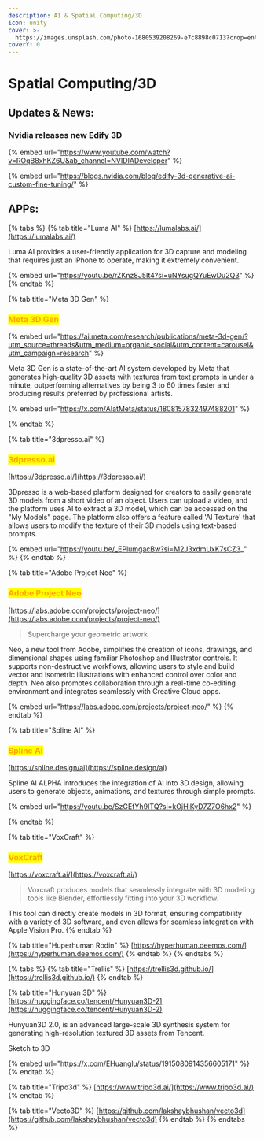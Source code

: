 ```yaml
---
description: AI & Spatial Computing/3D
icon: unity
cover: >-
  https://images.unsplash.com/photo-1680539208269-e7c8898c0713?crop=entropy&cs=srgb&fm=jpg&ixid=M3wxOTcwMjR8MHwxfHNlYXJjaHwzfHwzZHxlbnwwfHx8fDE3MTg2MDA3MTZ8MA&ixlib=rb-4.0.3&q=85
coverY: 0
---
```


# Spatial Computing/3D



## Updates & News:

### Nvidia releases new Edify 3D

{% embed url="https://www.youtube.com/watch?v=ROqB8xhKZ6U&ab_channel=NVIDIADeveloper" %}

{% embed url="https://blogs.nvidia.com/blog/edify-3d-generative-ai-custom-fine-tuning/" %}

## APPs:

{% tabs %}
{% tab title="Luma AI" %}
[https://lumalabs.ai/](https://lumalabs.ai/)

Luma AI provides a user-friendly application for 3D capture and modeling that requires just an iPhone to operate, making it extremely convenient.

{% embed url="https://youtu.be/rZKnz8J5It4?si=uNYsugQYuEwDu2Q3" %}
{% endtab %}

{% tab title="Meta 3D Gen" %}
### <mark style="color:orange;">Meta 3D Gen</mark>

{% embed url="https://ai.meta.com/research/publications/meta-3d-gen/?utm_source=threads&utm_medium=organic_social&utm_content=carousel&utm_campaign=research" %}

Meta 3D Gen is a state-of-the-art AI system developed by Meta that generates high-quality 3D assets with textures from text prompts in under a minute, outperforming alternatives by being 3 to 60 times faster and producing results preferred by professional artists.

{% embed url="https://x.com/AIatMeta/status/1808157832497488201" %}


{% endtab %}

{% tab title="3dpresso.ai" %}
### <mark style="color:orange;">3dpresso.ai</mark>

[https://3dpresso.ai/](https://3dpresso.ai/)

3Dpresso is a web-based platform designed for creators to easily generate 3D models from a short video of an object. Users can upload a video, and the platform uses AI to extract a 3D model, which can be accessed on the "My Models" page. The platform also offers a feature called 'AI Texture' that allows users to modify the texture of their 3D models using text-based prompts.

{% embed url="https://youtu.be/_EPlumgacBw?si=M2J3xdmUxK7sCZ3_" %}
{% endtab %}

{% tab title="Adobe Project Neo" %}
### <mark style="color:orange;">Adobe Project Neo</mark>

[https://labs.adobe.com/projects/project-neo/](https://labs.adobe.com/projects/project-neo/)

> Supercharge your geometric artwork

Neo, a new tool from Adobe, simplifies the creation of icons, drawings, and dimensional shapes using familiar Photoshop and Illustrator controls. It supports non-destructive workflows, allowing users to style and build vector and isometric illustrations with enhanced control over color and depth. Neo also promotes collaboration through a real-time co-editing environment and integrates seamlessly with Creative Cloud apps.

{% embed url="https://labs.adobe.com/projects/project-neo/" %}
{% endtab %}

{% tab title="Spline AI" %}
### <mark style="color:orange;">Spline AI</mark>

[https://spline.design/ai](https://spline.design/ai)

Spline AI ALPHA introduces the integration of AI into 3D design, allowing users to generate objects, animations, and textures through simple prompts.&#x20;

{% embed url="https://youtu.be/SzGEfYh9ITQ?si=kOjHiKyD7Z7O6hx2" %}


{% endtab %}

{% tab title="VoxCraft" %}
### <mark style="color:orange;">VoxCraft</mark>

[https://voxcraft.ai/](https://voxcraft.ai/)

> Voxcraft produces models that seamlessly integrate with 3D modeling tools like Blender, effortlessly fitting into your 3D workflow.

This tool can directly create models in 3D format, ensuring compatibility with a variety of 3D software, and even allows for seamless integration with Apple Vision Pro.&#x20;
{% endtab %}

{% tab title="Huperhuman Rodin" %}
[https://hyperhuman.deemos.com/](https://hyperhuman.deemos.com/)
{% endtab %}
{% endtabs %}

{% tabs %}
{% tab title="Trellis" %}
[https://trellis3d.github.io/](https://trellis3d.github.io/)
{% endtab %}

{% tab title="Hunyuan 3D" %}
[https://huggingface.co/tencent/Hunyuan3D-2](https://huggingface.co/tencent/Hunyuan3D-2)

Hunyuan3D 2.0, is an advanced large-scale 3D synthesis system for generating high-resolution textured 3D assets from Tencent.

Sketch to 3D

{% embed url="https://x.com/EHuanglu/status/1915080914356605171" %}
{% endtab %}

{% tab title="Tripo3d" %}
[https://www.tripo3d.ai/](https://www.tripo3d.ai/)
{% endtab %}

{% tab title="Vecto3D" %}
[https://github.com/lakshaybhushan/vecto3d](https://github.com/lakshaybhushan/vecto3d)
{% endtab %}
{% endtabs %}







